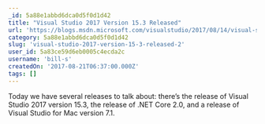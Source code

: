 ```yaml
---
_id: 5a88e1abbd6dca0d5f0d1d42
title: "Visual Studio 2017 Version 15.3 Released"
url: 'https://blogs.msdn.microsoft.com/visualstudio/2017/08/14/visual-studio-2017-version-15-3-released/'
category: 5a88e1abbd6dca0d5f0d1d42
slug: 'visual-studio-2017-version-15-3-released-2'
user_id: 5a83ce59d6eb0005c4ecda2c
username: 'bill-s'
createdOn: '2017-08-21T06:37:00.000Z'
tags: []
---
```


Today we have several releases to talk about: there’s the release of Visual Studio 2017 version 15.3, the release of .NET Core 2.0, and a release of Visual Studio for Mac version 7.1.
